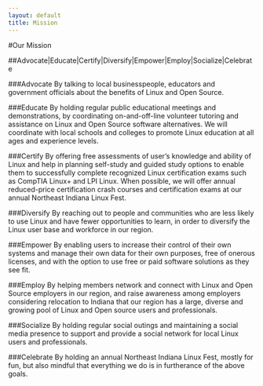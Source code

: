 ```yaml
---
layout: default
title: Mission
---
```


#Our Mission

##Advocate|Educate|Certify|Diversify|Empower|Employ|Socialize|Celebrate

###Advocate
By talking to local businesspeople, educators and government officials about the benefits of Linux and Open Source.

###Educate
By holding regular public educational meetings and demonstrations, by coordinating on-and-off-line volunteer tutoring and assistance on Linux and Open Source software alternatives. We will coordinate with local schools and colleges to promote Linux education at all ages and experience levels.

###Certify
By offering free assessments of user’s knowledge and ability of Linux and help in planning self-study and guided study options to enable them to successfully complete recognized Linux certification exams such as CompTIA Linux+ and LPI Linux. When possible, we will offer annual reduced-price certification crash courses and certification exams at our annual Northeast Indiana Linux Fest.

###Diversify
By reaching out to people and communities who are less likely to use Linux and have fewer opportunities to learn, in order to diversify the Linux user base and workforce in our region.

###Empower
By enabling users to increase their control of their own systems and manage their own data for their own purposes, free of onerous licenses, and with the option to use free or paid software solutions as they see fit.

###Employ
By helping members network and connect with Linux and Open Source employers in our region, and raise awareness among employers considering relocation to Indiana that our region has a large, diverse and growing pool of Linux and Open source users and professionals.

###Socialize
By holding regular social outings and maintaining a social media presence to support and provide a social network for local Linux users and professionals.

###Celebrate
By holding an annual Northeast Indiana Linux Fest, mostly for fun, but also mindful that everything we do is in furtherance of the above goals.
